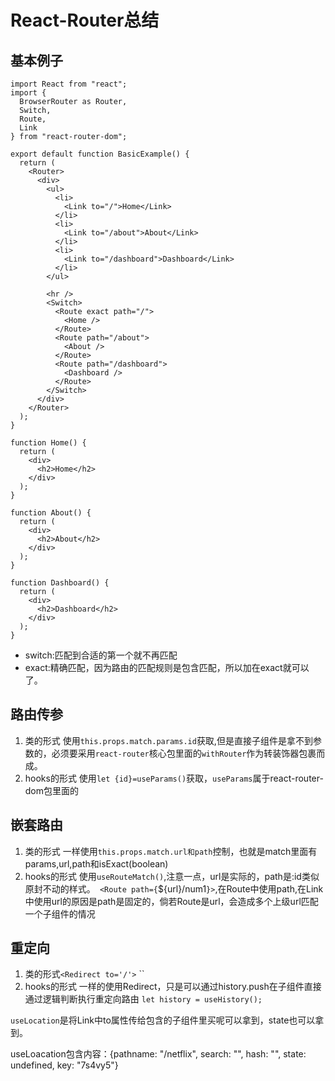
# React-Router总结
## 基本例子
```
import React from "react";
import {
  BrowserRouter as Router,
  Switch,
  Route,
  Link
} from "react-router-dom";

export default function BasicExample() {
  return (
    <Router>
      <div>
        <ul>
          <li>
            <Link to="/">Home</Link>
          </li>
          <li>
            <Link to="/about">About</Link>
          </li>
          <li>
            <Link to="/dashboard">Dashboard</Link>
          </li>
        </ul>

        <hr />
        <Switch>
          <Route exact path="/">
            <Home />
          </Route>
          <Route path="/about">
            <About />
          </Route>
          <Route path="/dashboard">
            <Dashboard />
          </Route>
        </Switch>
      </div>
    </Router>
  );
}

function Home() {
  return (
    <div>
      <h2>Home</h2>
    </div>
  );
}

function About() {
  return (
    <div>
      <h2>About</h2>
    </div>
  );
}

function Dashboard() {
  return (
    <div>
      <h2>Dashboard</h2>
    </div>
  );
}

```
* switch:匹配到合适的第一个就不再匹配
* exact:精确匹配，因为路由的匹配规则是包含匹配，所以加在exact就可以了。
## 路由传参
1. 类的形式
使用`this.props.match.params.id`获取,但是直接子组件是拿不到参数的，必须要采用`react-router`核心包里面的`withRouter`作为转装饰器包裹而成。
2. hooks的形式
使用`let {id}=useParams()`获取，`useParams`属于react-router-dom包里面的
## 嵌套路由
1. 类的形式
一样使用`this.props.match.url和path`控制，也就是match里面有params,url,path和isExact(boolean)
2. hooks的形式
使用`useRouteMatch()`,注意一点，url是实际的，path是:id类似原封不动的样式。` <Route path={`${url}/num1`}>`,在Route中使用path,在Link中使用url的原因是path是固定的，倘若Route是url，会造成多个上级url匹配一个子组件的情况
## 重定向
1. 类的形式`<Redirect to='/'>`
``
2. hooks的形式
一样的使用Redirect，只是可以通过history.push在子组件直接通过逻辑判断执行重定向路由
`let history = useHistory();`  

`useLocation`是将Link中to属性传给包含的子组件里买呢可以拿到，state也可以拿到。

useLoacation包含内容：{pathname: "/netflix", search: "", hash: "", state: undefined, key: "7s4vy5"}